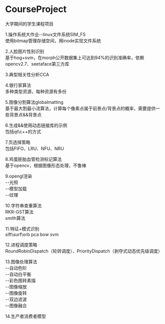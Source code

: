# CourseProject
大学期间的学生课程项目    

1.操作系统大作业--linux文件系统SIM_FS   
使用bitmap管理存储空间，用inode实现文件系统  

2.人脸图片性别识别  
基于hog+svm，在morph公开数据集上可达到94%的识别准确率，依赖opencv2.7、seetaface第三方库  

3.典型相关性分析CCA  

4.银行家算法  
多种类型资源，每种资源有多份  

5.图像分割算法globalmatting  
基于最大割最小流算法，计算每个像素点属于前景点/背景点的概率，需要提供一些背景点&&背景点  

6.生成&&使用动态链接库的示例  
包括qt\c++的方式  

7.页选择策略  
包括FIFO、LRU、NFU、NRU  

8.鸡蛋胚胎血管检测标记算法  
基于opencv，根据图像形态处理，不鲁棒  

9.opengl渲染  
--光照  
--模型加载  
--纹理  

10.字符串查重算法  
RKR-GST算法  
smith算法  

11.特征+模式识别  
sift\surf\orb    pca    bow      svm  

12.进程调度策略  
RoundRobinDispatch（轮转调度）、PriorityDispatch（剥夺式动态优先级调度）  

13.图像处理算法  
--自动色阶  
--自动白平衡  
--彩色图转素描  
--图像缩放  
--图像旋转  
--双边滤波  
--图像融合  

14.生产者消费者模型  

